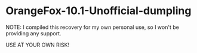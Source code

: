 # OrangeFox-10.1-Unofficial-dumpling
NOTE: I compiled this recovery for my own personal use, so I won't be providing any support.

USE AT YOUR OWN RISK!
